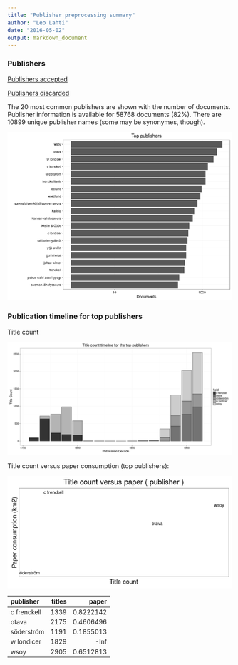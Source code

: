 ```yaml
---
title: "Publisher preprocessing summary"
author: "Leo Lahti"
date: "2016-05-02"
output: markdown_document
---
```



### Publishers

[Publishers accepted](output.tables/publisher_accepted.csv)

[Publishers discarded](output.tables/publisher_discarded.csv)



The 20 most common publishers are shown with the number of documents. Publisher information is available for 58768 documents (82%). There are 10899 unique publisher names (some may be synonymes, though).


![plot of chunk summarypublisher2](figure/summarypublisher2-1.png)

### Publication timeline for top publishers

Title count

![plot of chunk summaryTop10pubtimeline](figure/summaryTop10pubtimeline-1.png)



Title count versus paper consumption (top publishers):

![plot of chunk publishertitlespapers](figure/publishertitlespapers-1.png)

|publisher   | titles|     paper|
|:-----------|------:|---------:|
|c frenckell |   1339| 0.8222142|
|otava       |   2175| 0.4606496|
|söderström  |   1191| 0.1855013|
|w londicer  |   1829|      -Inf|
|wsoy        |   2905| 0.6512813|
